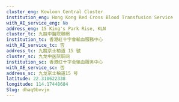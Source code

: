 ```yaml
---
cluster_eng: Kowloon Central Cluster
institution_eng: Hong Kong Red Cross Blood Transfusion Service
with_AE_service_eng: No
address_eng: 15 King's Park Rise, KLN
cluster_tc: 九龍中醫院聯網
institution_tc: 香港紅十字會輸血服務中心
with_AE_service_tc: 否
address_tc: 九龍京士柏道 15 號
cluster_sc: 九龙中医院联网
institution_sc: 香港红十字会输血服务中心
with_AE_service_sc: 否
address_sc: 九龙京士柏道15 号
latitude: 22.310622338
longitude: 114.17448684
Slug: dhaq9bvvjm
---
```

